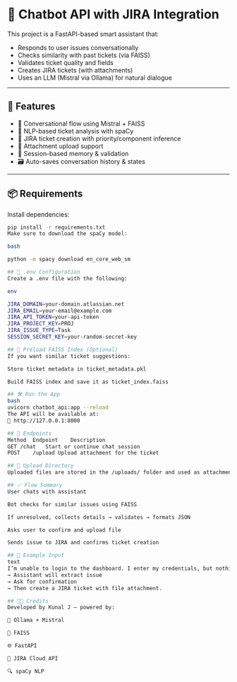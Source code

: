 # 🤖 Chatbot API with JIRA Integration

This project is a FastAPI-based smart assistant that:
- Responds to user issues conversationally
- Checks similarity with past tickets (via FAISS)
- Validates ticket quality and fields
- Creates JIRA tickets (with attachments)
- Uses an LLM (Mistral via Ollama) for natural dialogue

---

## 🚀 Features

- 💬 Conversational flow using Mistral + FAISS
- 🧠 NLP-based ticket analysis with spaCy
- 🧾 JIRA ticket creation with priority/component inference
- 📎 Attachment upload support
- 🧠 Session-based memory & validation
- 🗃️ Auto-saves conversation history & states

---

## 📦 Requirements

Install dependencies:

```bash
pip install -r requirements.txt
Make sure to download the spaCy model:

bash

python -m spacy download en_core_web_sm

## 🔐 .env Configuration
Create a .env file with the following:

env

JIRA_DOMAIN=your-domain.atlassian.net
JIRA_EMAIL=your-email@example.com
JIRA_API_TOKEN=your-api-token
JIRA_PROJECT_KEY=PROJ
JIRA_ISSUE_TYPE=Task
SESSION_SECRET_KEY=your-random-secret-key

## 🧠 Preload FAISS Index (Optional)
If you want similar ticket suggestions:

Store ticket metadata in ticket_metadata.pkl

Build FAISS index and save it as ticket_index.faiss

## 🛠 Run the App
bash
uvicorn chatbot_api:app --reload
The API will be available at:
📍 http://127.0.0.1:8000

## 📂 Endpoints
Method	Endpoint	Description
GET	/chat	Start or continue chat session
POST	/upload	Upload attachment for the ticket

## 📁 Upload Directory
Uploaded files are stored in the /uploads/ folder and used as attachments when creating JIRA tickets.

## ✅ Flow Summary
User chats with assistant

Bot checks for similar issues using FAISS

If unresolved, collects details → validates → formats JSON

Asks user to confirm and upload file

Sends issue to JIRA and confirms ticket creation

## 🧪 Example Input
text
I’m unable to login to the dashboard. I enter my credentials, but nothing happens.
→ Assistant will extract issue
→ Ask for confirmation
→ Then create a JIRA ticket with file attachment.

## 👨‍💻 Credits
Developed by Kunal J — powered by:

🧠 Ollama + Mistral

🧮 FAISS

🌐 FastAPI

📌 JIRA Cloud API

🔍 spaCy NLP
